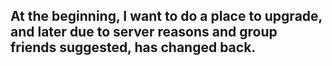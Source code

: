 ﻿## At the beginning, I want to do a place to upgrade, and later due to server reasons and group friends suggested, has changed back.